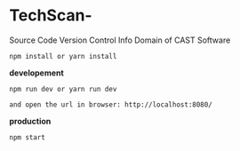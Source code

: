 # TechScan-
Source Code Version Control Info Domain of CAST Software



```
npm install or yarn install
```

**developement**

```
npm run dev or yarn run dev
```
```
and open the url in browser: http://localhost:8080/
```
**production**

```
npm start
```
